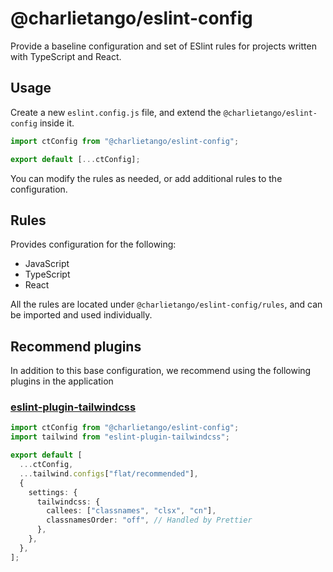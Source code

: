 # @charlietango/eslint-config

Provide a baseline configuration and set of ESlint rules for projects written with TypeScript and React.

## Usage

Create a new `eslint.config.js` file, and extend the `@charlietango/eslint-config` inside it.

```js
import ctConfig from "@charlietango/eslint-config";

export default [...ctConfig];
```

You can modify the rules as needed, or add additional rules to the configuration.

## Rules

Provides configuration for the following:

- JavaScript
- TypeScript
- React

All the rules are located under `@charlietango/eslint-config/rules`, and can be imported and used individually.

## Recommend plugins

In addition to this base configuration, we recommend using the following plugins in the application

### [eslint-plugin-tailwindcss](https://github.com/francoismassart/eslint-plugin-tailwindcss/)

```ts
import ctConfig from "@charlietango/eslint-config";
import tailwind from "eslint-plugin-tailwindcss";

export default [
  ...ctConfig,
  ...tailwind.configs["flat/recommended"],
  {
    settings: {
      tailwindcss: {
        callees: ["classnames", "clsx", "cn"],
        classnamesOrder: "off", // Handled by Prettier
      },
    },
  },
];
```
